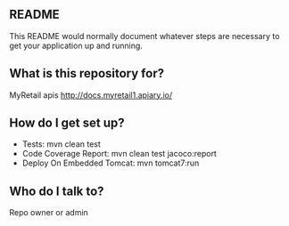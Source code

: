 ## README ##
This README would normally document whatever steps are necessary to get your application up and running.

## What is this repository for? ##
MyRetail apis http://docs.myretail1.apiary.io/

## How do I get set up? ##
* Tests: mvn clean test
* Code Coverage Report: mvn clean test jacoco:report
* Deploy On Embedded Tomcat: mvn tomcat7:run

## Who do I talk to? ##
Repo owner or admin